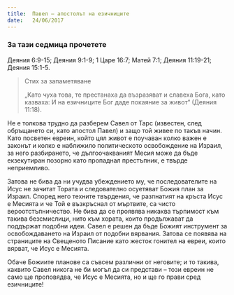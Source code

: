 ```yaml
---
title:  Павел – апостолът на езичниците
date:   24/06/2017
---
```


### За тази седмица прочетете
Деяния 6:9-15; Деяния 9:1-9; 1 Царе 16:7; Матей 7:1; Деяния 11:19-21; Деяния 15:1-5.

> <p>Стих за запаметяване</p>
> „Като чуха това, те престанаха да възразяват и славеха Бога, като казваха: И на езичниците Бог даде покаяние за живот“ (Деяния 11:18).

Не е толкова трудно да разберем Савел от Тарс (известен, след обръщането си, като апостол Павел) и защо той живее по такъв начин. Като посветен евреин, който цял живот е поучаван колко важен е законът и колко е наближило политическото освобождение на Израил, за него разбирането, че дългоочакваният Месия може да бъде екзекутиран позорно като пропаднал престъпник, е твърде неприемливо.

Затова не бива да ни учудва убеждението му, че последователите на Исус не зачитат Тората и следователно осуетяват Божия план за Израил. Според него техните твърдения, че разпнатият на кръста Исус е Месията и че Той е възкръснал от мъртвите, са чисто вероотстъпничество. Не бива да се проявява никаква търпимост към такива безсмислици, нито към хората, които продължават да поддържат подобни идеи. Савел е решен да бъде Божият инструмент за освобождаването на Израил от подобни вярвания. Затова се появява на страниците на Свещеното Писание като жесток гонител на евреи, които вярват, че Исус е Месията.

Обаче Божиите планове са съвсем различни от неговите; и то такива, каквито Савел никога не би могъл да си представи – този евреин не само ще проповядва, че Исус е Месията, но и ще го прави сред езичниците!